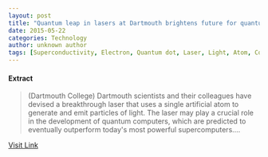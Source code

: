 ```yaml
---
layout: post
title: "Quantum leap in lasers at Dartmouth brightens future for quantum computing"
date: 2015-05-22
categories: Technology
author: unknown author
tags: [Superconductivity, Electron, Quantum dot, Laser, Light, Atom, Computing, Electricity, Materials science, Electronics, Condensed matter, Theoretical physics, Electromagnetism, Atomic molecular and optical physics, Physical chemistry, Chemistry, Condensed matter physics, Modern physics, Particle physics, Solid state engineering, Quantum mechanics, Physical sciences, Mechanics, Applied and interdisciplinary physics, Physics]
---
```





#### Extract
>(Dartmouth College) Dartmouth scientists and their colleagues have devised a breakthrough laser that uses a single artificial atom to generate and emit particles of light. The laser may play a crucial role in the development of quantum computers, which are predicted to eventually outperform today's most powerful supercomputers....



[Visit Link](http://www.eurekalert.org/pub_releases/2014-07/dc-qli072214.php)


